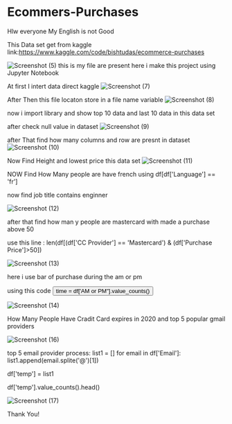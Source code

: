 # Ecommers-Purchases

Hlw everyone My English is not Good 

This Data set get from kaggle 
link:https://www.kaggle.com/code/bishtudas/ecommerce-purchases

![Screenshot (5)](https://user-images.githubusercontent.com/107715043/230179346-a25d8f75-6334-4bb7-bb8a-69d42fc24685.png)
this is my file are present here i make this project using Jupyter Notebook


At first  I intert data direct kaggle 
![Screenshot (7)](https://user-images.githubusercontent.com/107715043/230179561-1c59d13f-173a-4975-95f6-13e3c653ebd8.png)

After Then this file locaton store in  a file name variable ![Screenshot (8)](https://user-images.githubusercontent.com/107715043/230179752-92f2615e-a8e4-4c76-ba8d-268e0ca2449c.png)

now i import library and show top 10 data and last 10 data in this data set




after check null value in dataset
![Screenshot (9)](https://user-images.githubusercontent.com/107715043/230180702-eb693292-696f-437b-95c3-f65199869e91.png)


after That find how many columns and row are presnt in dataset
![Screenshot (10)](https://user-images.githubusercontent.com/107715043/230180914-42c9a8f2-d249-4995-9131-473e2390489f.png)

Now Find Height and lowest price this data set
![Screenshot (11)](https://user-images.githubusercontent.com/107715043/230183598-a6d18c83-0885-4484-b8a5-8e8a598b4378.png)

NOW Find How Many people are have french using df[df['Language'] == 'fr']


now find job title contains enginner




![Screenshot (12)](https://user-images.githubusercontent.com/107715043/230184024-57f3a725-ddfa-4843-ade7-aaa42b4757fa.png)

after that find how man y people are mastercard with made a purchase above 50

 use this line : len(df[(df['CC Provider'] == 'Mastercard') & (df['Purchase Price']>50])


![Screenshot (13)](https://user-images.githubusercontent.com/107715043/230184740-c4632a33-31af-4d35-9129-186cf21a9456.png)



here i use bar of purchase during the am or pm 

using this code
<button> time = df['AM or PM"].value_counts() </button>

![Screenshot (14)](https://user-images.githubusercontent.com/107715043/230184905-c250aaa2-ec39-485e-b321-0ef0b58a10e9.png)


How Many People Have Cradit Card expires in 2020
and top  5 popular gmail providers


![Screenshot (16)](https://user-images.githubusercontent.com/107715043/230185619-d4881482-eecb-4924-908c-d235bb325614.png)


top 5 email provider  process:
 list1 = []
 for email in df['Email']:
     list1.append(email.splite('@')[1])
 
 
 df['temp'] = list1
 
 
 df['temp'].value_counts().head()
 
 
 ![Screenshot (17)](https://user-images.githubusercontent.com/107715043/230186474-3cdf547d-605d-405e-95c4-36dcd3b6323c.png)


Thank You!
